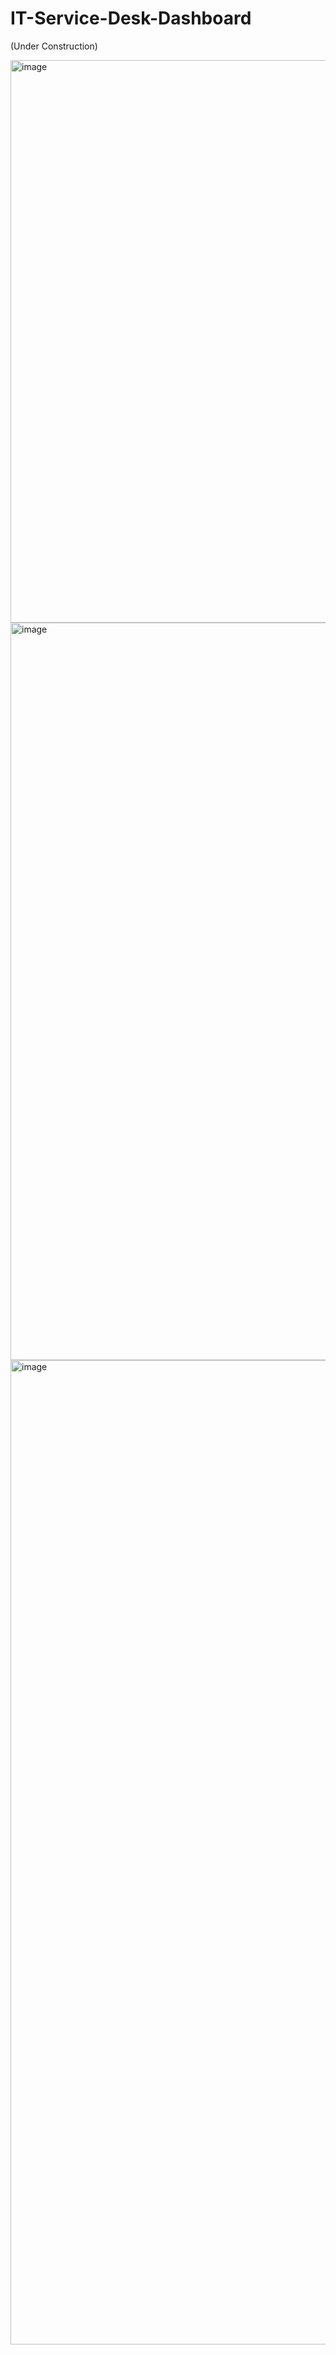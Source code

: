 # IT-Service-Desk-Dashboard

(Under Construction)

<img width="900" alt="image" src="https://github.com/rcfrazier127/IT-Service-Desk-Dashboard/assets/63532077/69dc432e-ff20-4e7c-a728-da421d7bedf8">

<img width="1180" alt="image" src="https://github.com/rcfrazier127/IT-Service-Desk-Dashboard/assets/63532077/c9159583-f670-484b-915a-caa8a52ff3ed">

<img width="1575" alt="image" src="https://github.com/rcfrazier127/IT-Service-Desk-Dashboard/assets/63532077/6033614b-9a9a-45ff-b03e-090e6cb5a6c0">
